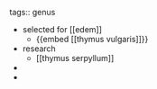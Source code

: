 tags:: genus

- selected for [[edem]]
	- {{embed [[thymus vulgaris]]}}
- research
	- [[thymus serpyllum]]
-
-